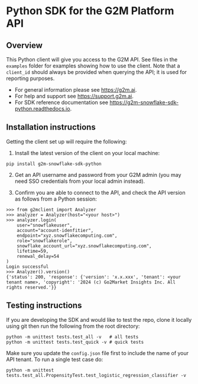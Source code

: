 # Python SDK for the G2M Platform API

## Overview
This Python client will give you access to the G2M API. See files in the `examples` folder
for examples showing how to use the client. Note that a `client_id` should always be provided when querying the API; it is used for reporting purposes.
* For general information please see https://g2m.ai.
* For help and support see https://support.g2m.ai.
* For SDK reference documentation see  https://g2m-snowflake-sdk-python.readthedocs.io.

## Installation instructions
Getting the client set up will require the following:

1. Install the latest version of the client on your local machine:
```
pip install g2m-snowflake-sdk-python
```

2. Get an API username and password from your G2M admin (you may need SSO credentials from your local admin instead).

3. Confirm you are able to connect to the API, and check the API version
as follows from a Python session:
```
>>> from g2mclient import Analyzer
>>> analyzer = Analyzer(host="<your host>")
>>> analyzer.login(
    user="snowflakeuser",
    account="account-idenfitier",
    endpoint="xyz.snowflakecomputing.com",
    role="snowflakerole",
    snowflake_account_url="xyz.snowflakecomputing.com",
    lifetime=59,
    renewal_delay=54
)
Login successful
>>> Analyzer().version()
{'status': 200, 'response': {'version': 'x.x.xxx', 'tenant': <your tenant name>, 'copyright': '2024 (c) Go2Market Insights Inc. All rights reserved.'}}
```

## Testing instructions
If you are developing the SDK and would like to test the repo, clone it locally using git then 
run the following from the root directory:
```
python -m unittest tests.test_all -v   # all tests
python -m unittest tests.test_quick -v # quick tests
```
Make sure you update the `config.json` file first to include the name of your API tenant. 
To run a single test case do:
```
python -m unittest tests.test_all.PropensityTest.test_logistic_regression_classifier -v
```
